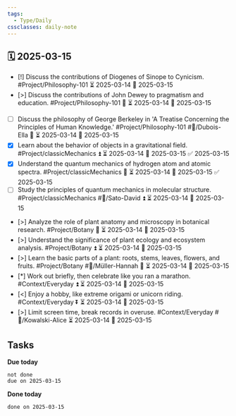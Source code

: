 ```yaml
---
tags:
  - Type/Daily
cssclasses: daily-note
---
```


## 🗓️ 2025-03-15

- [!] Discuss the contributions of Diogenes of Sinope to Cynicism. #Project/Philosophy-101 ⏳ 2025-03-14 📅 2025-03-15
- [>] Discuss the contributions of John Dewey to pragmatism and education. #Project/Philosophy-101 🔺 ⏳ 2025-03-14 📅 2025-03-15
- [ ] Discuss the philosophy of George Berkeley in 'A Treatise Concerning the Principles of Human Knowledge.' #Project/Philosophy-101 #👤/Dubois-Ella 🔺 ⏳ 2025-03-14 📅 2025-03-15
- [x] Learn about the behavior of objects in a gravitational field. #Project/classicMechanics ⏫ ⏳ 2025-03-14 📅 2025-03-15 ✅ 2025-03-15
- [x] Understand the quantum mechanics of hydrogen atom and atomic spectra. #Project/classicMechanics 🔺 ⏳ 2025-03-14 📅 2025-03-15 ✅ 2025-03-15
- [ ] Study the principles of quantum mechanics in molecular structure. #Project/classicMechanics #👤/Sato-David ⏫ ⏳ 2025-03-14 📅 2025-03-15
- [>] Analyze the role of plant anatomy and microscopy in botanical research. #Project/Botany 🔺 ⏳ 2025-03-14 📅 2025-03-15
- [>] Understand the significance of plant ecology and ecosystem analysis. #Project/Botany ⏫ ⏳ 2025-03-14 📅 2025-03-15
- [>] Learn the basic parts of a plant: roots, stems, leaves, flowers, and fruits. #Project/Botany #👤/Müller-Hannah 🔼 ⏳ 2025-03-14 📅 2025-03-15
- [*] Work out briefly, then celebrate like you ran a marathon. #Context/Everyday ⏫ ⏳ 2025-03-14 📅 2025-03-15
- [<] Enjoy a hobby, like extreme origami or unicorn riding. #Context/Everyday ⏬ ⏳ 2025-03-14 📅 2025-03-15
- [>] Limit screen time, break records in overuse. #Context/Everyday #👤/Kowalski-Alice ⏳ 2025-03-14 📅 2025-03-15

## Tasks

**Due today**

```tasks
not done
due on 2025-03-15
```

**Done today**

```tasks
done on 2025-03-15
```
            